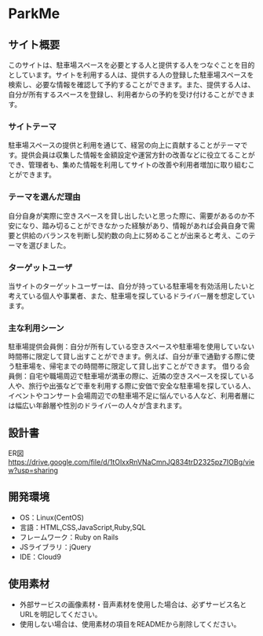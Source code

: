 # ParkMe

## サイト概要
このサイトは、駐車場スペースを必要とする人と提供する人をつなぐことを目的としています。サイトを利用する人は、提供する人の登録した駐車場スペースを検索し、必要な情報を確認して予約することができます。また、提供する人は、自分が所有するスペースを登録し、利用者からの予約を受け付けることができます。
### サイトテーマ
駐車場スペースの提供と利用を通じて、経営の向上に貢献することがテーマです。提供会員は収集した情報を金額設定や運営方針の改善などに役立てることができ、管理者も、集めた情報を利用してサイトの改善や利用者増加に取り組むことができます。


### テーマを選んだ理由
自分自身が実際に空きスペースを貸し出したいと思った際に、需要があるのか不安になり、踏み切ることができなかった経験があり、情報があれば会員自身で需要と供給のバランスを判断し契約数の向上に努めることが出来ると考え、このテーマを選びました。


### ターゲットユーザ
当サイトのターゲットユーザーは、自分が持っている駐車場を有効活用したいと考えている個人や事業者、また、駐車場を探しているドライバー層を想定しています。


### 主な利用シーン
駐車場提供会員側：自分が所有している空きスペースや駐車場を使用していない時間帯に限定して貸し出すことができます。例えば、自分が車で通勤する際に使う駐車場を、帰宅までの時間帯に限定して貸し出すことができます。
借りる会員側：自宅や職場周辺で駐車場が満車の際に、近隣の空きスペースを探している人や、旅行や出張などで車を利用する際に安価で安全な駐車場を探している人、イベントやコンサート会場周辺での駐車場不足に悩んでいる人など、利用者層には幅広い年齢層や性別のドライバーの人々が含まれます。


## 設計書
ER図
https://drive.google.com/file/d/1tOlxxRnVNaCmnJQ834trD2325pz7IOBg/view?usp=sharing

## 開発環境
- OS：Linux(CentOS)
- 言語：HTML,CSS,JavaScript,Ruby,SQL
- フレームワーク：Ruby on Rails
- JSライブラリ：jQuery
- IDE：Cloud9

## 使用素材
- 外部サービスの画像素材・音声素材を使用した場合は、必ずサービス名とURLを明記してください。
- 使用しない場合は、使用素材の項目をREADMEから削除してください。